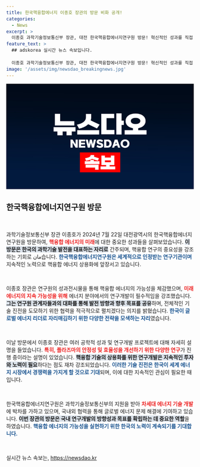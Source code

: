 ```yaml
---
title: 한국핵융합에너지 이종호 장관의 방문 비화 공개!
categories:
  - News
excerpt: >
  이종호 과학기술정보통신부 장관, 대전 한국핵융합에너지연구원 방문! 혁신적인 성과를 직접 눈으로 확인하며 미래 에너지의 비전을 찾다. 클릭으로 그 현장을 함께 체험하세요!
feature_text: >
  ## adskorea 실시간 뉴스 속보입니다.

  이종호 과학기술정보통신부 장관, 대전 한국핵융합에너지연구원 방문! 혁신적인 성과를 직접 눈으로 확인하며 미래 에너지의 비전을 찾다. 클릭으로 그 현장을 함께 체험하세요!
image: '/assets/img/newsdao_breakingnews.jpg'
---
```


<p><img src="/assets/img/newsdao_breakingnews.jpg" alt="adskorea 속보" /></p>

<h2 data-ke-size="size26">한국핵융합에너지연구원 방문</h2>

<p data-ke-size="size16">&nbsp;</p>

<p>과학기술정보통신부 장관 이종호가 2024년 7월 22일 대전광역시의 한국핵융합에너지연구원을 방문하여, <b><span style="color: #ee2323;">핵융합 에너지의 미래</span></b>에 대한 중요한 성과들을 살펴보았습니다. <b><span style="background-color: #21538527;">이 방문은 한국의 과학기술 발전을 대표하는 자리로</span></b> 간주되며, 핵융합 연구의 중요성을 강조하는 기회로 مان습니다. <b><span style="color: #1a5490;">한국핵융합에너지연구원은 세계적으로 인정받는 연구기관이며</span></b> 지속적인 노력으로 핵융합 에너지 상용화에 앞장서고 있습니다. </p>

<p data-ke-size="size16">&nbsp;</p>

<p>이종호 장관은 연구원의 성과전시물을 통해 핵융합 에너지의 가능성을 체감했으며, <b><span style="color: #ee2323;">미래 에너지의 지속 가능성을 위해</span></b> 에너지 분야에서의 연구개발이 필수적임을 강조했습니다. <b><span style="background-color: #21538527;">그는 연구원 관계자들과의 대화를 통해 발전 방향과 향후 목표를 공유</span></b>하며, 전체적인 기술 진전을 도모하기 위한 협력을 적극적으로 펼치겠다는 의지를 밝혔습니다. <b><span style="color: #1a5490;">한국이 글로벌 에너지 리더로 자리매김하기 위한 다양한 전략을 모색하는 자리</span></b>였습니다.</p>

<p data-ke-size="size16">&nbsp;</p>

<p>이날 방문에서 이종호 장관은 여러 공학적 성과 및 연구개발 프로젝트에 대해 자세히 설명을 들었습니다. <b><span style="color: #ee2323;">특히, 플라즈마의 안정성 및 효율성을 개선하기 위한 다양한 연구</span></b>가 진행 중이라는 설명이 있었습니다. <b><span style="background-color: #21538527;">핵융합 기술의 상용화를 위한 연구개발은 지속적인 투자와 노력이 필요</span></b>하다는 점도 재차 강조되었습니다. <b><span style="color: #1a5490;">이러한 기술 진전은 한국이 세계 에너지 시장에서 경쟁력을 가지게 할 것으로 기대</span></b>되며, 이에 대한 지속적인 관심이 필요한 때입니다.</p>

<p data-ke-size="size16">&nbsp;</p>

<p>한국핵융합에너지연구원은 과학기술정보통신부의 지원을 받아 <b><span style="color: #ee2323;">차세대 에너지 기술 개발</span></b>에 박차를 가하고 있으며, 국내외 협력을 통해 글로벌 에너지 문제 해결에 기여하고 있습니다. <b><span style="background-color: #21538527;">이번 장관의 방문은 국내 연구개발의 방향성과 목표를 확립하는 데 중요한 역할</span></b>을 하였습니다. <b><span style="color: #1a5490;">핵융합 에너지의 가능성을 실현하기 위한 한국의 노력이 계속되기를 기대합니다.</span></b></p>

<p data-ke-size="size16">&nbsp;</p>
실시간 뉴스 속보는, <a href="https://newsdao.kr" rel="dofollow">https://newsdao.kr</a>


